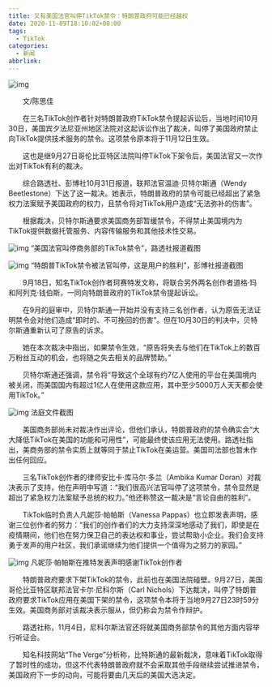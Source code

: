 ```yaml
---
title: 又有美国法官叫停TikTok禁令：特朗普政府可能已经越权
date: 2020-11-09T18:10:02+08:00
tags:
  - TikTok
categories:
  - 新闻
abbrlink:
---
```


![img](https://cdn.jsdelivr.net/gh/yakeing/Documentation@main/Hexo/images/9ec8-kcieyvz4426265.png)

　　文/陈思佳

　　在三名TikTok创作者针对特朗普政府TikTok禁令提起诉讼后，当地时间10月30日，美国宾夕法尼亚州地区法院对这起诉讼作出了裁决，叫停了美国政府禁止向TikTok提供技术服务的禁令。这项禁令原本将于11月12日生效。

　　这也是继9月27日哥伦比亚特区法院叫停TikTok下架令后，美国法官又一次作出对TikTok有利的裁决。

　　综合路透社、彭博社10月31日报道，联邦法官温迪·贝特尔斯通（Wendy Beetlestone）下达了这一裁决。她表示，特朗普政府的禁令可能已经超出了紧急权力法案赋予美国政府的权力，且禁令将对TikTok用户造成“无法弥补的伤害”。

　　根据裁决，贝特尔斯通要求美国商务部暂缓禁令，不得禁止美国境内为TikTok提供数据托管服务、内容传输服务和其他技术性交易。

![img](https://cdn.jsdelivr.net/gh/yakeing/Documentation@main/Hexo/images/d8f2-kcieyvy9679453.jpg)
“美国法官叫停商务部的TikTok禁令”，路透社报道截图

![img](https://cdn.jsdelivr.net/gh/yakeing/Documentation@main/Hexo/images/44ab-kcieyvy9679452.jpg)
“特朗普TikTok禁令被法官叫停，这是用户的胜利”，彭博社报道截图

　　9月18日，知名TikTok创作者珂赛特发文称，将联合另外两名创作者道格·玛和阿列克·钱伯斯，一同向特朗普政府的TikTok禁令提起诉讼。

　　在9月的庭审中，贝特尔斯通一开始并没有支持三名创作者，认为原告无法证明禁令会对他们造成“即时的、不可挽回的伤害”。但在10月30日的判决中，贝特尔斯通重新认可了原告的诉求。

　　她在本次裁决中指出，如果禁令生效，“原告将失去与他们在TikTok上的数百万粉丝互动的机会，也将随之失去相关的品牌赞助。”

　　贝特尔斯通还强调，禁令将“导致这个全球有约7亿人使用的平台在美国境内被关闭，而美国国内有超过1亿人在使用这款应用，其中至少5000万人天天都会使用TikTok。”

![img](https://cdn.jsdelivr.net/gh/yakeing/Documentation@main/Hexo/images/21c0-kcieyvy9679525.jpg)
法庭文件截图

　　美国商务部尚未对裁决作出评论，但他们承认，特朗普政府的禁令确实会“大大降低TikTok在美国的功能和可用性”，可能最终使该应用无法使用。路透社指出，美商务部的禁令实质上就等同于禁止TikTok在美运营。美国司法部也暂未作出任何回应。

　　三名TikTok创作者的律师安比卡·库马尔·多兰（Ambika Kumar Doran）对裁决表示了支持，他在声明中写道：“我们很高兴法官叫停了这项禁令，禁令显然是超出了紧急权力法案赋予总统的权力。”他还称赞这一裁决是“言论自由的胜利”。

　　TikTok临时负责人凡妮莎·帕帕斯（Vanessa Pappas）也立即发表声明，感谢三位创作者的努力：“我们的创作者们的大力支持深深地感动了我们，即使是在疫情期间，他们也在努力保卫自己的表达权和事业，尝试帮助小企业。我们会支持勇于发声的用户社区，我们承诺继续为他们提供一个值得为之努力的家园。”

![img](https://cdn.jsdelivr.net/gh/yakeing/Documentation@main/Hexo/images/7714-kcieyvy9679523.jpg)
凡妮莎·帕帕斯在推特发表声明感谢TikTok创作者

　　特朗普政府要求下架TikTok的禁令，此前也在美国法院碰壁。9月27日，美国哥伦比亚特区联邦法官卡尔·尼科尔斯（Carl Nichols）下达裁决，叫停了特朗普政府要求TikTok应用在美国下架的禁令，这项禁令本将于当地9月27日23时59分生效。美国商务部对该裁决表示服从，但仍称会为禁令作辩护。

　　路透社称，11月4日，尼科尔斯法官还将就美国商务部禁令的其他方面内容举行听证会。

　　知名科技网站“The Verge”分析称，比特斯通的最新裁决，意味着TikTok取得了暂时性的成功，但这不代表特朗普政府就不会采取其他手段继续尝试推进禁令，美国政府下一步的动向，可能将要由几天后的美国大选决定。